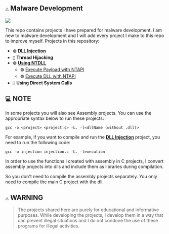 ## `⚠️` Malware Development 

<img src="https://github.com/x1nerama/maldev/blob/main/gif/video.gif?raw=true">

This repo contains projects I have prepared for malware development. I am new to malware development and I will add every project I make to this repo to improve myself. Projects in this repository:

- `🟢` [**DLL Injection**](https://github.com/x1nerama/maldev/tree/main/Process%20Injection/DLL%20Injection)
- `🛑` **Thread Hijacking**
- `🟢` [**Using NTDLL**](https://github.com/x1nerama/maldev/tree/main/Process%20Injection/NTAPI%20Injection)
    - `🟢` [Execute Payload with NTAPI](https://github.com/x1nerama/maldev/tree/main/Process%20Injection/NTAPI%20Injection/Execute%20Payload%20with%20NTAPI)
    - `🟢` [Execute DLL with NTAPI](https://github.com/x1nerama/maldev/tree/main/Process%20Injection/NTAPI%20Injection/Execute%20DLL%20with%20NTAPI) 
- `🛑` **Using Direct System Calls**

## `💻` NOTE

In some projects you will also see Assembly projects. You can use the appropriate syntax below to run these projects:

```shell
gcc -o <project> <project.c> -L. -l<dllName (without .dll)>
```

For example, if you want to compile and run the [**DLL Injection**](https://github.com/x1nerama/maldev/tree/main/Process%20Injection/DLL%20Injection) project, you need to run the following code:

```shell
gcc -o injection injection.c -L. -lexecution
```

In order to use the functions I created with assembly in C projects, I convert assembly projects into dlls and include them as libraries during compilation.

So you don't need to compile the assembly projects separately. You only need to compile the main C project with the dll. 

## `⚠️` WARNING
> The projects shared here are purely for educational and informative purposes. While developing the projects, I develop them in a way that can prevent illegal situations and I do not condone the use of these programs for illegal activities.
